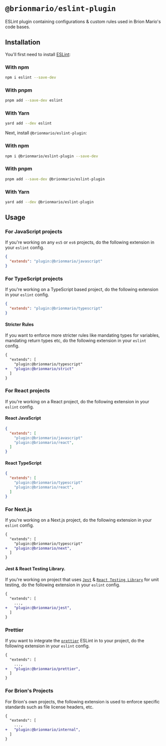 # `@brionmario/eslint-plugin`

ESLint plugin containing configurations & custom rules used in Brion Mario's code bases.

## Installation

You'll first need to install [ESLint](https://eslint.org/):

### With npm

```sh
npm i eslint --save-dev
```

### With pnpm

```sh
pnpm add --save-dev eslint
```

### With Yarn

```sh
yard add --dev eslint
```

Next, install `@brionmario/eslint-plugin`:

### With npm

```sh
npm i @brionmario/eslint-plugin --save-dev
```

### With pnpm

```sh
pnpm add --save-dev @brionmario/eslint-plugin
```

### With Yarn

```sh
yard add --dev @brionmario/eslint-plugin
```

## Usage

### For JavaScript projects

If you're working on any `es5` or `es6` projects, do the following extension in your `eslint` config.

```json
{
  "extends": "plugin:@brionmario/javascript"
}
```

### For TypeScript projects

If you're working on a TypeScript based project, do the following extension in your `eslint` config.

```json
{
  "extends": "plugin:@brionmario/typescript"
}
```

#### Stricter Rules

If you want to enforce more stricter rules like mandating types for variables, mandating return types etc, do the following extension in your `eslint` config.

```diff
{
  "extends": [
    "plugin:@brionmario/typescript"
+   "plugin:@brionmario/strict"
  ]
}
```

### For React projects

If you're working on a React project, do the following extension in your `eslint` config.

#### React JavaScript

```json
{
  "extends": [
    "plugin:@brionmario/javascript"
    "plugin:@brionmario/react",
  ]
}
```

#### React TypeScript

```json
{
  "extends": [
    "plugin:@brionmario/typescript"
    "plugin:@brionmario/react",
  ]
}
```

### For Next.js

If you're working on a Next.js project, do the following extension in your `eslint` config.

```diff
{
  "extends": [
    "plugin:@brionmario/typescript"
+   "plugin:@brionmario/next",
  ]
}
```

#### Jest & React Testing Library.

If you're working on project that uses [`Jest`](https://jestjs.io/) & [`React Testing Library`](https://testing-library.com/docs/react-testing-library/intro/) for unit testing, do the following extension in your `eslint` config.

```diff
{
  "extends": [
    ...,
+   "plugin:@brionmario/jest",
  ]
}
```

### Prettier

If you want to integrate the [`prettier`](https://github.com/prettier/prettier-eslint) ESLint in to your project, do the following extension in your `eslint` config.

```diff
{
  "extends": [
    ...,
+   "plugin:@brionmario/prettier",
  ]
}
```

### For Brion's Projects

For Brion's own projects, the following extension is used  to enforce specific standards such as file license headers, etc.

```diff
{
  "extends": [
    ...,
+   "plugin:@brionmario/internal",
  ]
}
```
